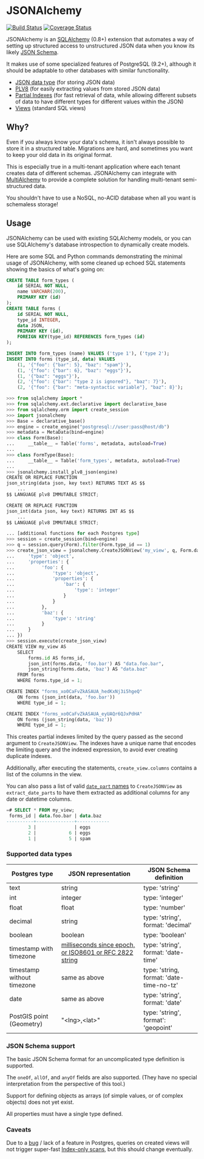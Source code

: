 JSONAlchemy
==

[![Build Status](https://travis-ci.org/mwhite/JSONAlchemy.png?branch=master)](https://travis-ci.org/mwhite/JSONAlchemy)
[![Coverage Status](https://coveralls.io/repos/mwhite/JSONAlchemy/badge.png?branch=master)](https://coveralls.io/r/mwhite/JSONAlchemy?branch=master)

JSONAlchemy is an [SQLAlchemy](http://www.sqlalchemy.org) (0.8+) extension that
automates a way of setting up structured access to unstructured JSON data when
you know its likely [JSON Schema](http://json-schema.org/).

It makes use of some specialized features of PostgreSQL (9.2+), although it should be
adaptable to other databases with similar functionality.

* [JSON data type][0] (for storing JSON data)
* [PLV8][1] (for easily extracting values from stored JSON data)
* [Partial Indexes][2] (for fast retrieval of data, while allowing different
  subsets of data to have different types for different values within the JSON)
* [Views][3] (standard SQL views)

 [0]: http://www.postgresql.org/docs/9.3/static/datatype-json.html
 [1]: http://code.google.com/p/plv8js/wiki/PLV8
 [2]: http://www.postgresql.org/docs/9.3/static/indexes-partial.html
 [3]: http://www.postgresql.org/docs/9.3/static/sql-createview.html

Why?
--

Even if you always know your data's schema, it isn't always possible to store it
in a structured table.  Migrations are hard, and sometimes you want to keep your
old data in its original format.

This is especially true in a multi-tenant application where each tenant creates
data of different schemas.  JSONAlchemy can integrate with
[MultiAlchemy](http://github.com/mwhite/MultiAlchemy) to provide a complete
solution for handling multi-tenant semi-structured data.

You shouldn't have to use a NoSQL, no-ACID database when all you want is
schemaless storage!

Usage
--

JSONAlchemy can be used with existing SQLAlchemy models, or you can use
SQLAlchemy's database introspection to dynamically create models.

Here are some SQL and Python commands demonstrating the minimal usage of
JSONAlchemy, with some cleaned up echoed SQL statements showing the basics of
what's going on:


```sql
CREATE TABLE form_types (
	id SERIAL NOT NULL, 
	name VARCHAR(200), 
	PRIMARY KEY (id)
);
CREATE TABLE forms (
	id SERIAL NOT NULL, 
	type_id INTEGER, 
	data JSON, 
	PRIMARY KEY (id), 
	FOREIGN KEY(type_id) REFERENCES form_types (id)
);

INSERT INTO form_types (name) VALUES ('type 1'), ('type 2');
INSERT INTO forms (type_id, data) VALUES
    (1, '{"foo": {"bar": 5}, "baz": "spam"}'),
    (1, '{"foo": {"bar": 6}, "baz": "eggs"}'),
    (1, '{"baz": "eggs"}'),
    (2, '{"foo": {"bar": "type 2 is ignored"}, "baz": 7}'),
    (2, '{"foo": {"bar": "meta-syntactic variable"}, "baz": 8}');
```

```python
>>> from sqlalchemy import *
>>> from sqlalchemy.ext.declarative import declarative_base
>>> from sqlalchemy.orm import create_session
>>> import jsonalchemy
>>> Base = declarative_base()
>>> engine = create_engine("postgresql://user:pass@host/db")
>>> metadata = MetaData(bind=engine)
>>> class Form(Base):
...     __table__ = Table('forms', metadata, autoload=True)
...
>>> class FormType(Base):
...     __table__ = Table('form_types', metadata, autoload=True)
...
>>> jsonalchemy.install_plv8_json(engine)
CREATE OR REPLACE FUNCTION
json_string(data json, key text) RETURNS TEXT AS $$
    ...
$$ LANGUAGE plv8 IMMUTABLE STRICT;

CREATE OR REPLACE FUNCTION
json_int(data json, key text) RETURNS INT AS $$
    ...
$$ LANGUAGE plv8 IMMUTABLE STRICT;

... [additional functions for each Postgres type]
>>> session = create_session(bind=engine)
>>> q = session.query(Form).filter(Form.type_id == 1)
>>> create_json_view = jsonalchemy.CreateJSONView('my_view', q, Form.data, {
...     'type': 'object',
...     'properties': {
...          'foo': {
...              'type': 'object',
...              'properties': {
...                  'bar': {
...                      'type': 'integer'
...                  }
...              }
...          },
...          'baz': {
...              'type': 'string'
...          }
...     }
... })
>>> session.execute(create_json_view)
CREATE VIEW my_view AS 
    SELECT 
        forms.id AS forms_id, 
        json_int(forms.data, 'foo.bar') AS "data.foo.bar", 
        json_string(forms.data, 'baz') AS "data.baz"
    FROM forms 
    WHERE forms.type_id = 1;

CREATE INDEX "forms_xo0CaFvZkASAUA_hedKxNj3i5hgeQ" 
    ON forms (json_int(data, 'foo.bar')) 
    WHERE type_id = 1;

CREATE INDEX "forms_xo0CaFvZkASAUA_eyUAQr6QJxPdHA"
    ON forms (json_string(data, 'baz'))
    WHERE type_id = 1;
```

This creates partial indexes limited by the query passed as the second argument
to `CreateJSONView`. The indexes have a unique name that encodes the limiting
query and the indexed expression, to avoid ever creating duplicate indexes.

Additionally, after executing the statements, `create_view.columns` contains a
list of the columns in the view.

You can also pass a list of valid [`date_part`
names](http://www.postgresql.org/docs/9.3/static/functions-datetime.html#FUNCTIONS-DATETIME-EXTRACT)
to `CreateJSONView` as `extract_date_parts` to have them extracted as additional
columns for any date or datetime columns.

```sql
=# SELECT * FROM my_view;
 forms_id | data.foo.bar | data.baz 
----------+--------------+------------
        3 |              | eggs
        2 |            6 | eggs
        1 |            5 | spam
```

### Supported data types

Postgres type | JSON representation | JSON Schema definition
--- | --- | ---
text | string | type: 'string'
int | integer | type: 'integer'
float | float | type: 'number'
decimal | string | type: 'string', format: 'decimal'
boolean | boolean |  type: 'boolean'
timestamp with timezone | [milliseconds since epoch, or ISO8601 or RFC 2822 string][datetime] | type: 'string', format: 'date-time'
timestamp without timezone | same as above | type: 'string, format: 'date-time-no-tz'
date | same as above | type: 'string', format: 'date'
PostGIS point (Geometry) | "\<lng\>,\<lat\>" | type: 'string', format': 'geopoint'

 [datetime]: https://developer.mozilla.org/en-US/docs/Web/JavaScript/Reference/Global_Objects/Date

### JSON Schema support

The basic JSON Schema format for an uncomplicated type definition is supported.

The `oneOf`, `allOf`, and `anyOf` fields are also supported. (They have no
special interpretation from the perspective of this tool.)

Support for defining objects as arrays (of simple values, or of complex objects)
does not yet exist.

All properties must have a single type defined.

### Caveats

Due to a [bug](http://postgresql.1045698.n5.nabble.com/No-Index-Only-Scan-on-Partial-Index-td5773024.html) / lack of a feature in Postgres, queries on created views will not
trigger super-fast [Index-only
scans](https://wiki.postgresql.org/wiki/Index-only_scans), but this should
change eventually.
